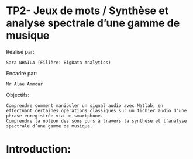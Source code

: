 # TP2- Jeux de mots / Synthèse et analyse spectrale d’une gamme de musique

Réalisé par:

    Sara NHAILA (Filière: BigData Analytics)
  
Encadré par:

    Mr Alae Ammour

Objectifs:

    Comprendre comment manipuler un signal audio avec Matlab, en effectuant certaines opérations classiques sur un fichier audio d’une phrase enregistrée via un smartphone.
    Comprendre la notion des sons purs à travers la synthèse et l’analyse spectrale d’une gamme de musique.

<h1>Introduction:</h1>

    

